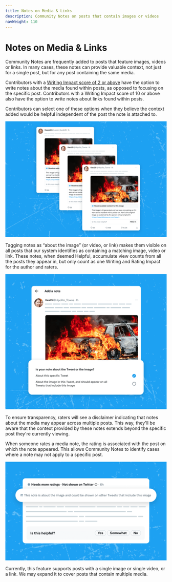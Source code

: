 ```yaml
---
title: Notes on Media & Links
description: Community Notes on posts that contain images or videos
navWeight: 110
---
```


# Notes on Media & Links

Community Notes are frequently added to posts that feature images, videos or links. In many cases, these notes can provide valuable context, not just for a single post, but for any post containing the same media.

Contributors with a [Writing Impact score of 2 or above](../under-the-hood/media-matching.md) have the option to write notes about the media found within posts, as opposed to focusing on the specific post. Contributors with a Writing Impact score of 10 or above also have the option to write notes about links found within posts.

Contributors can select one of these options when they believe the context added would be helpful independent of the post the note is attached to.

![Note-writing form with option: Is your note about the post, the image/video, or the link?](../images/notes-on-media-01.png)

Tagging notes as “about the image” (or video, or link) makes them visible on all posts that our system identifies as containing a matching image, video or link. These notes, when deemed Helpful, accumulate view counts from all the posts they appear in, but only count as one Writing and Rating Impact for the author and raters.

![Multiple posts with same image and the same note applied](../images/notes-on-media-02.png)

To ensure transparency, raters will see a disclaimer indicating that notes about the media may appear across multiple posts. This way, they'll be aware that the context provided by these notes extends beyond the specific post they're currently viewing.

When someone rates a media note, the rating is associated with the post on which the note appeared. This allows Community Notes to identify cases where a note may not apply to a specific post.

![Rating screen with callout: This note is about the image and could be shown on all posts that contain the same image](../images/notes-on-media-03.png)

Currently, this feature supports posts with a single image or single video, or a link. We may expand it to cover posts that contain multiple media.
